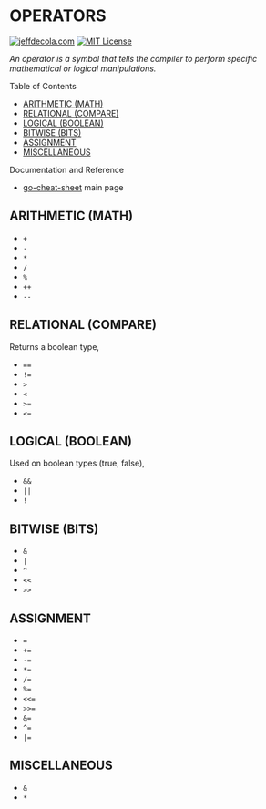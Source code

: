 # OPERATORS

[![jeffdecola.com](https://img.shields.io/badge/website-jeffdecola.com-blue)](https://jeffdecola.com)
[![MIT License](https://img.shields.io/:license-mit-blue.svg)](https://jeffdecola.mit-license.org)

_An operator is a symbol that tells the compiler to perform specific
mathematical or logical manipulations._

Table of Contents

* [ARITHMETIC (MATH)](https://github.com/JeffDeCola/my-cheat-sheets/blob/master/software/development/languages/go-cheat-sheet/operators.md#arithmetic-math)
* [RELATIONAL (COMPARE)](https://github.com/JeffDeCola/my-cheat-sheets/blob/master/software/development/languages/go-cheat-sheet/operators.md#relational-compare)
* [LOGICAL (BOOLEAN)](https://github.com/JeffDeCola/my-cheat-sheets/blob/master/software/development/languages/go-cheat-sheet/operators.md#logical-boolean)
* [BITWISE (BITS)](https://github.com/JeffDeCola/my-cheat-sheets/blob/master/software/development/languages/go-cheat-sheet/operators.md#bitwise-bits)
* [ASSIGNMENT](https://github.com/JeffDeCola/my-cheat-sheets/blob/master/software/development/languages/go-cheat-sheet/operators.md#assignment)
* [MISCELLANEOUS](https://github.com/JeffDeCola/my-cheat-sheets/blob/master/software/development/languages/go-cheat-sheet/operators.md#miscellaneous)

Documentation and Reference

* [go-cheat-sheet](https://github.com/JeffDeCola/my-cheat-sheets/tree/master/software/development/languages/go-cheat-sheet#go-cheat-sheet)
  main page

## ARITHMETIC (MATH)

* `+`
* `-`
* `*`
* `/`
* `%`
* `++`
* `--`

## RELATIONAL (COMPARE)

Returns a boolean type,

* `==`
* `!=`
* `>`
* `<`
* `>=`
* `<=`

## LOGICAL (BOOLEAN)

Used on boolean types (true, false),

* `&&`
* `||`
* `!`

## BITWISE (BITS)

* `&`
* `|`
* `^`
* `<<`
* `>>`

## ASSIGNMENT

* `=`
* `+=`
* `-=`
* `*=`
* `/=`
* `%=`
* `<<=`
* `>>=`
* `&=`
* `^=`
* `|=`

## MISCELLANEOUS

* `&`
* `*`
